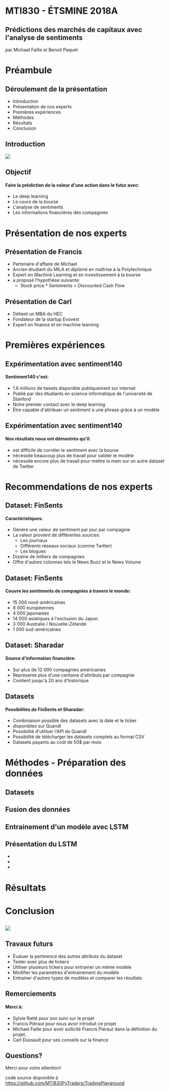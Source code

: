  
# MTI830 - ÉTSMINE 2018A
## Prédictions des marchés de capitaux avec l'analyse de sentiments
par Michael Faille et Benoit Paquet

# Préambule
## Déroulement de la présentation
* Introduction
* Présentation de nos experts
* Premières expériences
* Méthodes
* Résultats
* Conclusion

## Introduction
![](xkcd_half.jpg)

## Objectif
#### Faire la prédiction de la valeur d'une action dans le futur avec: 
* Le deep learning
* Le cours de la bourse
* L'analyse de sentiments
* Les informations financières des compagnies

# Présentation de nos experts
## Présentation de Francis
* Partenaire d'affaire de Michael
* Ancien étudiant du MILA et diplômé en maîtrise à la Polytechnique
* Expert en Machine Learning et en investissement à la bourse
* a proposé l'hypothèse suivante:
  * Stock price * Sentiments = Discounted Cash Flow

## Présentation de Carl 
* Détient un MBA du HEC
* Fondateur de la startup Evovest
* Expert en finance et en machine learning

# Premières expériences
## Expérimentation avec sentiment140
#### Sentiment140 c'est:
* 1.6 millions de tweets disponible publiquement sur internet
* Publié par des étudiants en science informatique de l'université de Stanford
* Notre premier contact avec le deep learning
* Être capable d'attribuer un sentiment à une phrase grâce à un modèle

## Expérimentation avec sentiment140
#### Nos résultats nous ont démontrés qu'il:
* est difficile de corréler le sentiment avec la bourse
* nécessite beaucoup plus de travail pour valider le modèle
* nécessite encore plus de travail pour mettre la main sur un autre dataset de Twitter

# Recommendations de nos experts
## Dataset: FinSents 
#### Caractéristiques:
* Génère une valeur de sentiment par jour par compagnie
* La valeur provient de différentes sources:
  * Les journaux
  * Différents réseaux sociaux (comme Twitter)
  * Les blogues
* Dizaine de milliers de compagnies
* Offre d'autres colonnes tels le News Buzz et le News Volume

## Dataset: FinSents
#### Couvre les sentiments de compagnies à travers le monde:
  * 15 000 nord-américaines
  * 8 000 européennes
  * 4 000 japonaises
  * 14 000 asiatiques à l'exclusion du Japon
  * 3 000 Australie / Nouvelle-Zélande
  * 1 000 sud-américaines

## Dataset: Sharadar
#### Source d'information financière: 
* Sur plus de 12 000 compagnies américaines
* Représente plus d'une centaine d'attributs par compagnie
* Contient jusqu'à 20 ans d'historique

## Datasets
#### Possibilités de FinSents et Sharadar:
* Combinaison possible des datasets avec la date et le ticker
* disponibles sur Quandl
* Possibilité d'utiliser l'API de Quandl
* Possibilité de télécharger les datasets complets au format CSV
* Datasets payants au coût de 50$ par mois

#  Méthodes - Préparation des données
## Datasets

## Fusion des données 

## Entrainement d'un modèle avec LSTM 

## Présentation du LSTM 
* 
* 
* 

# Résultats

# Conclusion
##
![](xkcd.jpg)

## Travaux futurs
* Évaluer la pertinence des autres attributs du dataset
* Tester avec plus de tickers
* Utiliser plusieurs tickers pour entrainer un même modèle
* Modifier les paramètres d'entrainement du modèle
* Entrainer d'autres types de modèles et comparer les résultats

## Remerciements
#### Merci à:
* Sylvie Ratté pour son suivi sur le projet
* Francis Piéraut pour nous avoir introduit ce projet
* Michael Faille pour avoir sollicité Francis Piéraut dans la définition du projet.
* Carl Dussault pour ses conseils sur la finance

## Questions?
Merci pour votre attention!

code source disponible à <br>
https://github.com/MTI830PyTraders/TradingPlayground
